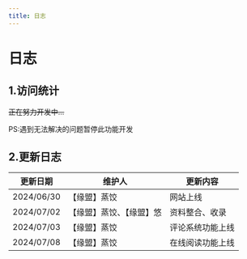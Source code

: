 ```yaml
---
title: 日志
---
```

# 日志



## 1.访问统计

~~正在努力开发中...~~

PS:遇到无法解决的问题暂停此功能开发
## 2.更新日志

| 更新日期 | 维护人 | 更新内容 |
| ----------------------- | --------------- | ---------------- |
|   2024/06/30    |  【缘盟】蒸饺 | 网站上线 |
|   2024/07/02   |  【缘盟】蒸饺、【缘盟】悠 | 资料整合、收录 |
|   2024/07/03 |    【缘盟】蒸饺  | 评论系统功能上线 |
|   2024/07/08 |    【缘盟】蒸饺  | 在线阅读功能上线 |
